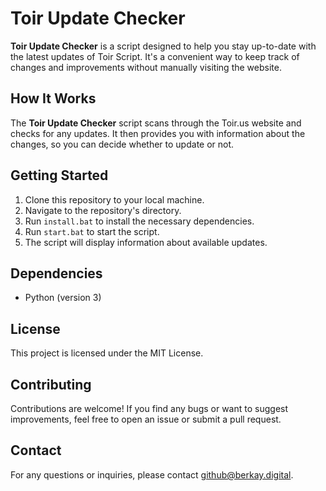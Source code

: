 # Toir Update Checker

**Toir Update Checker** is a script designed to help you stay up-to-date with the latest updates of Toir Script. It's a convenient way to keep track of changes and improvements without manually visiting the website.

## How It Works

The **Toir Update Checker** script scans through the Toir.us website and checks for any updates. It then provides you with information about the changes, so you can decide whether to update or not.

## Getting Started

1. Clone this repository to your local machine.
2. Navigate to the repository's directory.
3. Run `install.bat` to install the necessary dependencies.
4. Run `start.bat` to start the script.
5. The script will display information about available updates.

## Dependencies

- Python (version 3)

## License

This project is licensed under the MIT License.

## Contributing

Contributions are welcome! If you find any bugs or want to suggest improvements, feel free to open an issue or submit a pull request.

## Contact

For any questions or inquiries, please contact [github@berkay.digital](mailto:github@berkay.digital).
